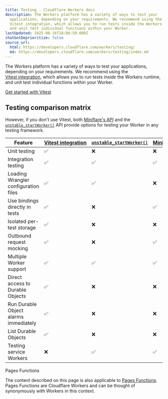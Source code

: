 ```yaml
---
title: Testing · Cloudflare Workers docs
description: The Workers platform has a variety of ways to test your
  applications, depending on your requirements. We recommend using the
  Vitest integration, which allows you to run tests inside the Workers runtime,
  and unit test individual functions within your Worker.
lastUpdated: 2025-08-16T18:06:50.000Z
chatbotDeprioritize: false
source_url:
  html: https://developers.cloudflare.com/workers/testing/
  md: https://developers.cloudflare.com/workers/testing/index.md
---
```


The Workers platform has a variety of ways to test your applications, depending on your requirements. We recommend using the [Vitest integration](https://developers.cloudflare.com/workers/testing/vitest-integration), which allows you to run tests *inside* the Workers runtime, and unit test individual functions within your Worker.

[Get started with Vitest](https://developers.cloudflare.com/workers/testing/vitest-integration/write-your-first-test/)

## Testing comparison matrix

However, if you don't use Vitest, both [Miniflare's API](https://developers.cloudflare.com/workers/testing/miniflare/writing-tests) and the [`unstable_startWorker()`](https://developers.cloudflare.com/workers/wrangler/api/#unstable_startworker) API provide options for testing your Worker in any testing framework.

| Feature | [Vitest integration](https://developers.cloudflare.com/workers/testing/vitest-integration) | [`unstable_startWorker()`](https://developers.cloudflare.com/workers/testing/unstable_startworker/) | [Miniflare's API](https://developers.cloudflare.com/workers/testing/miniflare/writing-tests/) |
| - | - | - | - |
| Unit testing | ✅ | ❌ | ❌ |
| Integration testing | ✅ | ✅ | ✅ |
| Loading Wrangler configuration files | ✅ | ✅ | ❌ |
| Use bindings directly in tests | ✅ | ❌ | ✅ |
| Isolated per-test storage | ✅ | ❌ | ❌ |
| Outbound request mocking | ✅ | ❌ | ✅ |
| Multiple Worker support | ✅ | ✅ | ✅ |
| Direct access to Durable Objects | ✅ | ❌ | ❌ |
| Run Durable Object alarms immediately | ✅ | ❌ | ❌ |
| List Durable Objects | ✅ | ❌ | ❌ |
| Testing service Workers | ❌ | ✅ | ✅ |

Pages Functions

The content described on this page is also applicable to [Pages Functions](https://developers.cloudflare.com/pages/functions/). Pages Functions are Cloudflare Workers and can be thought of synonymously with Workers in this context.
